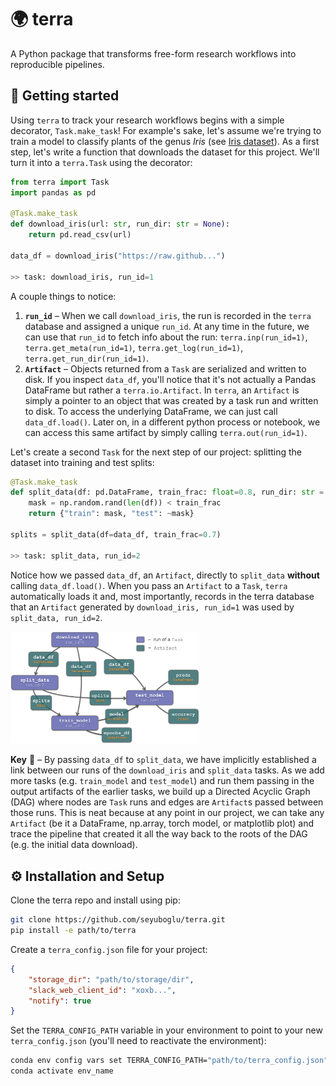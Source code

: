 # 🌍 terra
A Python package that transforms free-form research workflows into reproducible pipelines. 

## 🚀 Getting started
Using `terra` to track your research workflows begins with a simple decorator, `Task.make_task`! For example's sake, let's assume we're trying to train a model to classify plants of the genus _Iris_ (see [Iris dataset](https://archive.ics.uci.edu/ml/datasets/iris)). As a first step, let's write a function that downloads the dataset for this project. We'll turn it into a `terra.Task` using the decorator:
```python
from terra import Task
import pandas as pd 

@Task.make_task
def download_iris(url: str, run_dir: str = None):
    return pd.read_csv(url)

data_df = download_iris("https://raw.github...")

>> task: download_iris, run_id=1
```
A couple things to notice: 
1. __`run_id`__ – When we call `download_iris`, the run is recorded in the `terra` database and assigned a unique `run_id`. At any time in the future, we can use that `run_id` to fetch info about the run: `terra.inp(run_id=1)`, `terra.get_meta(run_id=1)`, `terra.get_log(run_id=1)`, `terra.get_run_dir(run_id=1)`.  
2. __`Artifact`__ – Objects returned from a `Task` are serialized and written to disk. If you inspect `data_df`, you'll notice that it's not actually a Pandas DataFrame but rather a `terra.io.Artifact`. In `terra`, an `Artifact` is simply a pointer to an object that was created by a task run and written to disk. To access the underlying DataFrame, we can just call `data_df.load()`. Later on, in a different python process or notebook, we can access this same artifact by simply calling `terra.out(run_id=1)`.    

Let's create a second `Task` for the next step of our project: splitting the dataset into training and test splits:
```python
@Task.make_task
def split_data(df: pd.DataFrame, train_frac: float=0.8, run_dir: str = None):
    mask = np.random.rand(len(df)) < train_frac
    return {"train": mask, "test": ~mask}

splits = split_data(df=data_df, train_frac=0.7)

>> task: split_data, run_id=2
```
Notice how we passed `data_df`, an `Artifact`, directly to `split_data` __without__ calling `data_df.load()`. When you pass an `Artifact` to a `Task`, `terra` automatically loads it and, most importantly, records in the terra database that an `Artifact` generated by `download_iris, run_id=1` was used by `split_data, run_id=2`. 

<img src="./docs/figures/dag.png" width="60%">

__Key__ 🔑 –  By passing `data_df` to `split_data`, we have implicitly established a link between our runs of the `download_iris` and `split_data` tasks. As we add more tasks (e.g. `train_model` and `test_model`) and run them passing in the output artifacts of the earlier tasks, we build up a Directed Acyclic Graph (DAG) where nodes are `Task` runs and edges are `Artifact`s passed between those runs. This is neat because at any point in our project, we can take any `Artifact` (be it a DataFrame, np.array, torch model, or matplotlib plot) and trace the pipeline that created it all the way back to the roots of the DAG (e.g. the initial data download). 



## ⚙️ Installation and Setup
Clone the terra repo and install using pip:
```bash
git clone https://github.com/seyuboglu/terra.git
pip install -e path/to/terra
```

Create a `terra_config.json` file for your project:
```json
{
    "storage_dir": "path/to/storage/dir",
    "slack_web_client_id": "xoxb...",
    "notify": true
}
```

Set the `TERRA_CONFIG_PATH` variable in your environment to point to your new `terra_config.json` (you'll need to reactivate the environment): 
```bash
conda env config vars set TERRA_CONFIG_PATH="path/to/terra_config.json"
conda activate env_name
```
